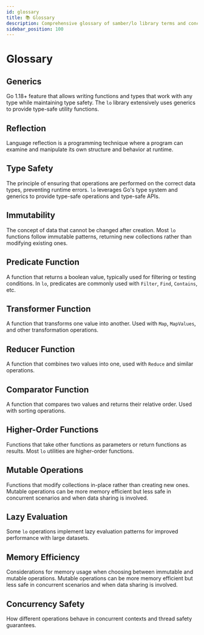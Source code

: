 ```yaml
---
id: glossary
title: 📚 Glossary
description: Comprehensive glossary of samber/lo library terms and concepts
sidebar_position: 100
---
```


# Glossary

## Generics
Go 1.18+ feature that allows writing functions and types that work with any type while maintaining type safety. The `lo` library extensively uses generics to provide type-safe utility functions.

## Reflection
Language reflection is a programming technique where a program can examine and manipulate its own structure and behavior at runtime.

## Type Safety
The principle of ensuring that operations are performed on the correct data types, preventing runtime errors. `lo` leverages Go's type system and generics to provide type-safe operations and type-safe APIs.

## Immutability
The concept of data that cannot be changed after creation. Most `lo` functions follow immutable patterns, returning new collections rather than modifying existing ones.

## Predicate Function
A function that returns a boolean value, typically used for filtering or testing conditions. In `lo`, predicates are commonly used with `Filter`, `Find`, `Contains`, etc.

## Transformer Function
A function that transforms one value into another. Used with `Map`, `MapValues`, and other transformation operations.

## Reducer Function
A function that combines two values into one, used with `Reduce` and similar operations.

## Comparator Function
A function that compares two values and returns their relative order. Used with sorting operations.

## Higher-Order Functions
Functions that take other functions as parameters or return functions as results. Most `lo` utilities are higher-order functions.

## Mutable Operations
Functions that modify collections in-place rather than creating new ones. Mutable operations can be more memory efficient but less safe in concurrent scenarios and when data sharing is involved.

## Lazy Evaluation
Some `lo` operations implement lazy evaluation patterns for improved performance with large datasets.

## Memory Efficiency
Considerations for memory usage when choosing between immutable and mutable operations. Mutable operations can be more memory efficient but less safe in concurrent scenarios and when data sharing is involved.

## Concurrency Safety
How different operations behave in concurrent contexts and thread safety guarantees.
